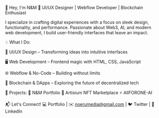 👋 Hey, I'm N&M
🚀 UI/UX Designer | Webflow Developer | Blockchain Enthusiast

I specialize in crafting digital experiences with a focus on sleek design, functionality, and performance. Passionate about Web3, AI, and modern web development, I build user-friendly interfaces that leave an impact.

💡 What I Do:

🎨 UI/UX Design – Transforming ideas into intuitive interfaces

🖥 Web Development – Frontend magic with HTML, CSS, JavaScript

🌐 Webflow & No-Code – Building without limits

🔗 Blockchain & DApps – Exploring the future of decentralized tech

📌 Projects:
🚀 N&M Portfolio
💎 Artisium NFT Marketplace
⚡ AllFORONE-AI

📬 Let's Connect!
💻 Portfolio | ✉️ noerumedia@gmail.com | 🐦 Twitter | 🔗 LinkedIn
